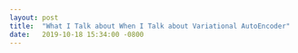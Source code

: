 ```yaml
---
layout: post
title:  "What I Talk about When I Talk about Variational AutoEncoder"
date:   2019-10-18 15:34:00 -0800
---
```

